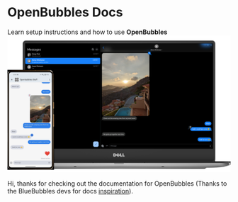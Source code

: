 ﻿---
sidebar_position: 1
slug: /
---

# OpenBubbles Docs

Learn setup instructions and how to use **OpenBubbles**
![Dell and Pixel Device image](/img/dellandpixel.png)

Hi, thanks for checking out the documentation for OpenBubbles 
(Thanks to the BlueBubbles devs for docs [inspiration](https://docs.bluebubbles.app/landing-page)).